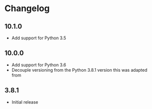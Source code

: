# Changelog
## 10.1.0
- Add support for Python 3.5

## 10.0.0
- Add support for Python 3.6
- Decouple versioning from the Python 3.8.1 version this was adapted from

## 3.8.1
- Initial release
